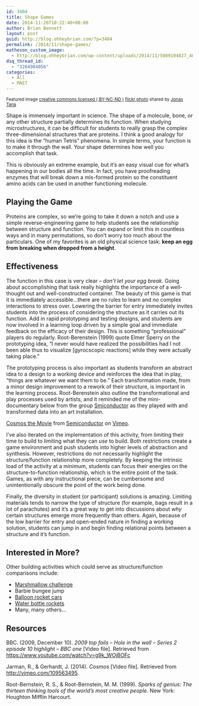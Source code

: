 ```yaml
---
id: 3404
title: Shape Games
date: 2014-11-26T10:22:40+00:00
author: Brian Bennett
layout: post
guid: http://blog.ohheybrian.com/?p=3404
permalink: /2014/11/shape-games/
matheson_custom_image:
  - http://blog.ohheybrian.com/wp-content/uploads/2014/11/5089104827_400e613ee9_b.jpg
dsq_thread_id:
  - "3264984056"
categories:
  - All
  - MAET
---
```

<small>Featured image <a href="http://creativecommons.org/licenses/by-nc-nd/2.0/">creative commons licensed ( BY-NC-ND )</a> <a title="Egg" href="http://flickr.com/photos/jonastana/5089104827">flickr photo</a> shared by <a href="http://flickr.com/people/jonastana">Jonas Tana</a></small>

Shape is immensely important in science. The shape of a molecule, bone, or any other structure partially determines its function. When studying microstructures, it can be difficult for students to really grasp the complex three-dimensional structures that are proteins. I think a good analogy for this idea is the &#8220;human Tetris&#8221; phenomena. In simple terms, your function is to make it through the wall. Your shape determines how well you accomplish that task.



This is obviously an extreme example, but it&#8217;s an easy visual cue for what&#8217;s happening in our bodies all the time. In fact, you have proofreading enzymes that will break down a mis-formed protein so the constituent amino acids can be used in another functioning molecule.

## Playing the Game

Proteins are complex, so we&#8217;re going to take it down a notch and use a simple reverse-engineering game to help students see the relationship between structure and function. You can expand or limit this in countless ways and in many permutations, so don&#8217;t worry too much about the particulars. One of my favorites is an old physical science task: **keep an egg from breaking when dropped from a height**.

## Effectiveness

The function in this case is very clear &#8211; _don&#8217;t let your egg break_. Going about accomplishing that task really highlights the importance of a well-thought out and well-constructed container. The beauty of this game is that it is immediately accessible&#8230;there are no rules to learn and no complex interactions to stress over. Lowering the barrier for entry immediately invites students into the process of considering the structure as it carries out its function. Add in rapid prototyping and testing designs, and students are now involved in a learning loop driven by a simple goal and immediate feedback on the efficacy of their design. This is something &#8220;professional&#8221; players do regularly. Root-Berenstein (1999) quote Elmer Sperry on the prototyping idea, &#8220;I never would have realized the possibilities had I not been able thus to visualize [gyrocscopic reactions] while they were actually taking place.&#8221;

The prototyping process is also important as students transform an abstract idea to a design to a working device and reinforces the idea that in play, &#8220;things are whatever we want them to be.&#8221; Each transformation made, from a minor design improvement to a rework of their structure, is important in the learning process. Root-Berenstein also outline the transformational and play processes used by artists, and it reminded me of the mini-documentary below from the group [Smiconductor](http://semiconductorfilms.com/art/) as they played with and transformed data into an art installation.



[Cosmos the Movie](http://vimeo.com/109563495) from [Semiconductor](http://vimeo.com/semiconductor) on [Vimeo](https://vimeo.com).

I&#8217;ve also iterated on the implementation of this activity, from limiting their time to build to limiting what they can _use_ to build. Both restrictions create a game environment and push students into higher levels of abstraction and synthesis. However, restrictions do not necessarily highlight the structure/function relationship more completely. By keeping the intrinsic load of the activity at a minimum, students can focus their energies on the structure-to-function relationship, which is the entire point of the task. Games, as with any instructional piece, can be cumbersome and unintentionally obscure the point of the work being done.

Finally, the diversity in student (or participant) solutions is amazing. Limiting materials tends to narrow the type of structure (for example, bags result in a lot of parachutes) and it&#8217;s a great way to get into discussions about _why_ certain structures emerge more frequently than others. Again, because of the low barrier for entry and open-ended nature in finding a working solution, students can jump in and begin finding relational points between a structure and it&#8217;s function.

## Interested in More?

Other building activities which could serve as structure/function comparisons include:

  * <a href="http://marshmallowchallenge.com/Welcome.html" target="blank" class="broken_link" rel="nofollow">Marshmallow challenge</a>
  * Barbie bungee jump
  * <a href="http://www.grc.nasa.gov/WWW/k-12/BGP/Ashlie/BalloonRocketCar_easy.html" target="blank">Balloon rocket cars</a>
  * <a href="http://makezine.com/projects/make-05/soda-bottle-rocket/" target="blank">Water bottle rockets</a>
  * Many, many others&#8230;

## Resources

BBC. (2009, December 10). _2009 top fails &#8211; Hole in the wall &#8211; Series 2 episode 10 highlight &#8211; BBC one_ [Video file]. Retrieved from <https://www.youtube.com/watch?v=g9k_WOjBOFc>

Jarman, R., & Gerhardt, J. (2014). _Cosmos_ [Video file]. Retrieved from <http://vimeo.com/109563495>.

Root-Bernstein, R. S., & Root-Bernstein, M. M. (1999). _Sparks of genius: The thirteen thinking tools of the world&#8217;s most creative people_. New York: Houghton Mifflin Harcourt.